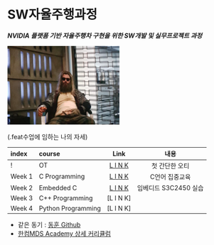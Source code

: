 # SW자율주행과정

***NVIDIA 플랫폼 기반 자율주행차 구현을 위한 SW개발 및 실무프로젝트 과정***



<img src="./t.jpg" width="50%" height="50%">

(.feat수업에 임하는 나의 자세)



|index|course|Link|내용|
|:---|:---|:---:|:---:|
|!|OT|[L I N K](./courses/OT/OT.md)|첫 간단한 오티
|Week 1|C Programming|[L I N K](./courses/w01.md)|C언어 집중교육
|Week 2|Embedded C|[L I N K](./courses/w02.md)|임베디드 S3C2450 실습
|Week 3|C++ Programming|[L I N K]|
|Week 4|Python Programming|[L I N K]|



* 같은 동기 : [동훈 Github](https://github.com/Baccas-Kim?tab=repositories)
* [한컴MDS Academy 상세 커리큘럼](http://www.mdsacademy.co.kr/customer/board_view.php?board_idx=1585&schField=&schWord=nvidia&search_div=notice&size=10&page=1)

<!-- ![af](http://www.mdsacademy.co.kr/admin/_upload/editor/201905170546527359.jpg) -->